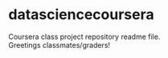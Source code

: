 # datasciencecoursera
Coursera class project repository readme file.  
Greetings classmates/graders!
